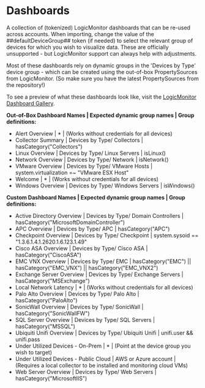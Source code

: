 # Dashboards

A collection of (tokenized) LogicMonitor dashboards that can be re-used across accounts. When importing, change the value of the ##defaultDeviceGroup## token (if needed) to select the relevant group of devices for which you wish to visualize data. These are officially unsupported - but LogicMonitor support can always help with adjustments. 

Most of these dashboards rely on dynamic groups in the 'Devices by Type' device group - which can be created using the out-of-box PropertySources from LogicMonitor. (So make sure you have the latest PropertySources from the repository!)

To see a preview of what these dashboards look like, visit the [LogicMonitor Dashboard Gallery](https://www.logicmonitor.com/sales/dashboards/index.html).

**Out-of-Box Dashboard Names | Expected dynamic group names | Group definitions:**

- Alert Overview | * | (Works without credentials for all devices)
- Collector Summary | Devices by Type/ Collectors | hasCategory("Collectors")
- Linux Overview | Devices by Type/ Linux Servers | isLinux() 
- Network Overview | Devices by Type/ Network | isNetwork()
- VMware Overview | Devices by Type/ VMware Hosts | system.virtualization =~ "VMware ESX Host"
- Welcome | * | (Works without credentials for all devices)
- Windows Overview | Devices by Type/ Windows Servers | isWindows()

**Custom Dashboard Names | Expected dynamic group names | Group definitions:**

- Active Directory Overview | Devices by Type/ Domain Controllers | hasCategory("MicrosoftDomainController")
- APC Overview | Devices by Type/ APC | hasCategory("APC")
- Checkpoint Overview | Devices by Type/ Checkpoint | system.sysoid == "1.3.6.1.4.1.2620.1.6.123.1.49"
- Cisco ASA Overview | Devices by Type/ Cisco ASA | hasCategory("CiscoASA")
- EMC VNX Overview | Devices by Type/ EMC | hasCategory("EMC") || hasCategory("EMC_VNX") || hasCategory("EMC_VNX2")
- Exchange Server Overview | Devices by Type/ Exchange Servers | hasCategory("MSExchange")
- Local Network Latency | * | (Works without credentials for all devices)
- Palo Alto Overview | Devices by Type/ Palo Alto | hasCategory("PaloAlto")
- SonicWall Overview | Devices by Type/ SonicWall | hasCategory("SonicWallFW")
- SQL Server Overview | Devices by Type/ SQL Servers | hasCategory("MSSQL")
- Ubiquiti Unifi Overview | Devices by Type/ Ubiquiti Unifi | unifi.user && unifi.pass
- Under Utilized Devices - On-Prem | * | (Point at the device group you wish to target)
- Under Utilized Devices - Public Cloud | AWS or Azure account | (Requires a local collector to be installed and monitoring cloud VMs)
- Web Server Overview | Devices by Type/ Web Servers | hasCategory("MicrosoftIIS")
